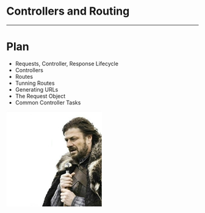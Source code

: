 # Controllers and Routing

---

# Plan

*   Requests, Controller, Response Lifecycle
*   Controllers
*   Routes
*   Tunning Routes
*   Generating URLs
*   The Request Object
*   Common Controller Tasks

![Brace Yourself](../img/braceYourself.jpg?raw=true)
